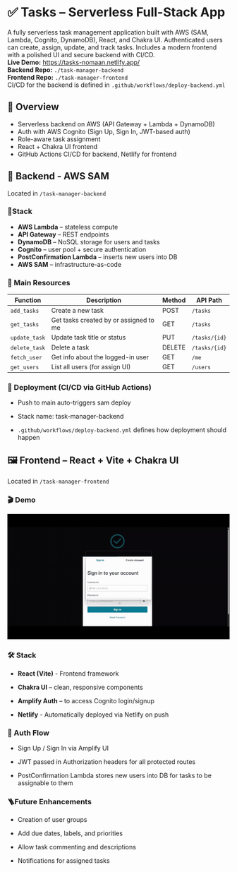 # ✅ Tasks – Serverless Full-Stack App
A fully serverless task management application built with AWS (SAM, Lambda, Cognito, DynamoDB), React, and Chakra UI. Authenticated users can create, assign, update, and track tasks. Includes a modern frontend with a polished UI and secure backend with CI/CD.<br>
**Live Demo:** https://tasks-nomaan.netlify.app/
<br>**Backend Repo:** ```./task-manager-backend```
<br>**Frontend Repo:** ```./task-manager-frontend```
<br>CI/CD for the backend is defined in ```.github/workflows/deploy-backend.yml```

## 🌟 Overview

- Serverless backend on AWS (API Gateway + Lambda + DynamoDB)
- Auth with AWS Cognito (Sign Up, Sign In, JWT-based auth)
- Role-aware task assignment
- React + Chakra UI frontend
- GitHub Actions CI/CD for backend, Netlify for frontend


## 🧱 Backend - AWS SAM

Located in ```/task-manager-backend```

### 🔨Stack

- **AWS Lambda** – stateless compute
- **API Gateway** – REST endpoints
- **DynamoDB** – NoSQL storage for users and tasks
- **Cognito** – user pool + secure authentication
- **PostConfirmation Lambda** – inserts new users into DB
- **AWS SAM** – infrastructure-as-code


### 📁 Main Resources

| Function              | Description                            | Method | API Path             |
|-----------------------|----------------------------------------|--------|------------------|
| `add_tasks`     | Create a new task                      | POST   | `/tasks`         |
| `get_tasks`    | Get tasks created by or assigned to me | GET    | `/tasks`         |
| `update_task`  | Update task title or status            | PUT    | `/tasks/{id}`    |
| `delete_task`  | Delete a task                          | DELETE | `/tasks/{id}`    |
| `fetch_user`          | Get info about the logged-in user      | GET    | `/me`            |
| `get_users`       | List all users (for assign UI)         | GET    | `/users`         |

### 🚀  Deployment (CI/CD via GitHub Actions)


- Push to main auto-triggers sam deploy

- Stack name: task-manager-backend

- ```.github/workflows/deploy-backend.yml``` defines how deployment should happen

## 🖼️ Frontend – React + Vite + Chakra UI
Located in ```/task-manager-frontend```

### 🎬 Demo
![Task Manager Demo](./tasks_spedup.gif)

### 🛠 Stack

- **React (Vite)** - Frontend framework

- **Chakra UI** – clean, responsive components

- **Amplify Auth** – to access Cognito login/signup

- **Netlify** - Automatically deployed via Netlify on push

### 🔐 Auth Flow
- Sign Up / Sign In via Amplify UI

- JWT passed in Authorization headers for all protected routes

- PostConfirmation Lambda stores new users into DB for tasks to be assignable to them

### 🪜Future Enhancements

- Creation of user groups

- Add due dates, labels, and priorities

- Allow task commenting and descriptions

- Notifications for assigned tasks